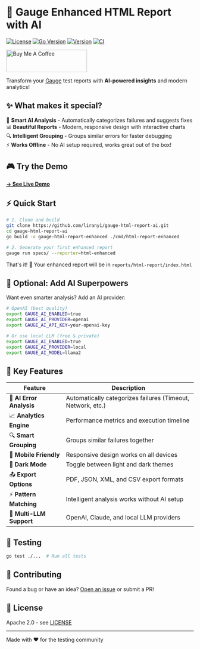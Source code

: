 # 🚀 Gauge Enhanced HTML Report with AI

[![License](https://img.shields.io/badge/License-Apache%202.0-blue.svg)](LICENSE)
[![Go Version](https://img.shields.io/badge/go-1.21+-blue.svg)](https://golang.org/)
[![Version](https://img.shields.io/badge/version-5.0.0-brightgreen.svg)](https://github.com/lirany1/gauge-html-report-ai/releases)
[![CI](https://github.com/lirany1/gauge-html-report-ai/workflows/CI/badge.svg)](https://github.com/lirany1/gauge-html-report-ai/actions)

<a href="https://buymeacoffee.com/liran80v" target="_blank"><img src="https://cdn.buymeacoffee.com/buttons/v2/default-yellow.png" alt="Buy Me A Coffee" style="height: 60px !important;width: 217px !important;" ></a>

Transform your [Gauge](https://gauge.org) test reports with **AI-powered insights** and modern analytics! 

## ✨ What makes it special?

🧠 **Smart AI Analysis** - Automatically categorizes failures and suggests fixes  
📊 **Beautiful Reports** - Modern, responsive design with interactive charts  
🔍 **Intelligent Grouping** - Groups similar errors for faster debugging  
⚡ **Works Offline** - No AI setup required, works great out of the box!

## 🎮 Try the Demo

**[→ See Live Demo](https://lirany1.github.io/gauge-html-report-ai/)**

## ⚡ Quick Start

```bash
# 1. Clone and build
git clone https://github.com/lirany1/gauge-html-report-ai.git
cd gauge-html-report-ai
go build -o gauge-html-report-enhanced ./cmd/html-report-enhanced

# 2. Generate your first enhanced report
gauge run specs/ --reporter=html-enhanced
```

That's it! 🎉 Your enhanced report will be in `reports/html-report/index.html`

## 🔧 Optional: Add AI Superpowers

Want even smarter analysis? Add an AI provider:

```bash
# OpenAI (best quality)
export GAUGE_AI_ENABLED=true
export GAUGE_AI_PROVIDER=openai
export GAUGE_AI_API_KEY=your-openai-key

# Or use local LLM (free & private)
export GAUGE_AI_ENABLED=true
export GAUGE_AI_PROVIDER=local
export GAUGE_AI_MODEL=llama2
```

## 🎯 Key Features

| Feature | Description |
|---------|-------------|
| 🤖 **AI Error Analysis** | Automatically categorizes failures (Timeout, Network, etc.) |
| 📈 **Analytics Engine** | Performance metrics and execution timeline |
| 🔍 **Smart Grouping** | Groups similar failures together |
| 📱 **Mobile Friendly** | Responsive design works on all devices |
| 🌙 **Dark Mode** | Toggle between light and dark themes |
| 📤 **Export Options** | PDF, JSON, XML, and CSV export formats |
| ⚡ **Pattern Matching** | Intelligent analysis works without AI setup |
| 🧠 **Multi-LLM Support** | OpenAI, Claude, and local LLM providers |

## 🧪 Testing

```bash
go test ./...  # Run all tests
```

## 🤝 Contributing

Found a bug or have an idea? [Open an issue](https://github.com/lirany1/gauge-html-report-ai/issues) or submit a PR!

## 📄 License

Apache 2.0 - see [LICENSE](LICENSE)

---

Made with ❤️ for the testing community
